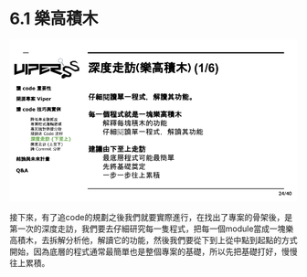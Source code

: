 # 6.1 樂高積木

![](../.gitbook/assets/coscup-versionpython-kai-yuan-ruan-ti-kao-gu-23.png)

接下來，有了追code的規劃之後我們就要實際進行，在找出了專案的骨架後，是第一次的深度走訪，我們要去仔細研究每一隻程式，把每一個module當成一塊樂高積木，去拆解分析他，解讀它的功能，然後我們要從下到上從中點到起點的方式開始，因為底層的程式通常最簡單也是整個專案的基礎，所以先把基礎打好，慢慢往上累積。
